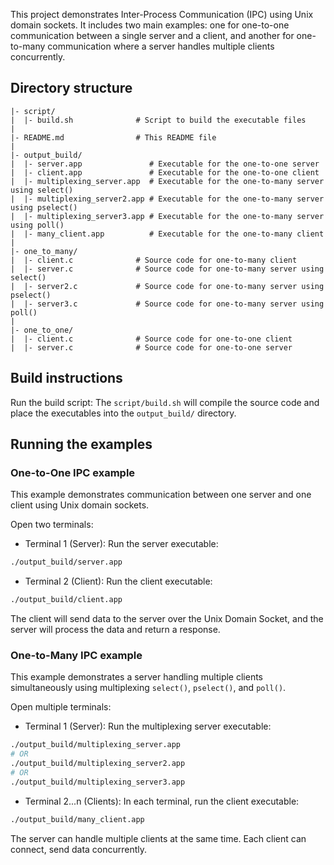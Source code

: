 This project demonstrates Inter-Process Communication (IPC) using Unix domain sockets.
It includes two main examples: one for one-to-one communication between a single server and a client, and another for one-to-many communication where a server handles multiple clients concurrently.

## Directory structure

```
|- script/
|  |- build.sh              # Script to build the executable files
|
|- README.md                # This README file
|
|- output_build/
|  |- server.app               # Executable for the one-to-one server
|  |- client.app               # Executable for the one-to-one client
|  |- multiplexing_server.app  # Executable for the one-to-many server using select()
|  |- multiplexing_server2.app # Executable for the one-to-many server using pselect()
|  |- multiplexing_server3.app # Executable for the one-to-many server using poll()
|  |- many_client.app          # Executable for the one-to-many client
|
|- one_to_many/
|  |- client.c              # Source code for one-to-many client
|  |- server.c              # Source code for one-to-many server using select()
|  |- server2.c             # Source code for one-to-many server using pselect()
|  |- server3.c             # Source code for one-to-many server using poll()
|
|- one_to_one/
|  |- client.c              # Source code for one-to-one client
|  |- server.c              # Source code for one-to-one server
```

## Build instructions

Run the build script: The `script/build.sh` will compile the source code and place the executables into the `output_build/` directory.

## Running the examples

### One-to-One IPC example

This example demonstrates communication between one server and one client using Unix domain sockets.

Open two terminals:
+ Terminal 1 (Server): Run the server executable:

```bash
./output_build/server.app
```

+ Terminal 2 (Client): Run the client executable:

```bash
./output_build/client.app
```

The client will send data to the server over the Unix Domain Socket, and the server will process the data and return a response.

### One-to-Many IPC example

This example demonstrates a server handling multiple clients simultaneously using multiplexing `select()`, `pselect()`, and `poll()`.

Open multiple terminals:
+ Terminal 1 (Server): Run the multiplexing server executable:

```bash
./output_build/multiplexing_server.app
# OR
./output_build/multiplexing_server2.app
# OR
./output_build/multiplexing_server3.app
```

+ Terminal 2...n (Clients): In each terminal, run the client executable:

```bash
./output_build/many_client.app
```

The server can handle multiple clients at the same time. Each client can connect, send data concurrently.
